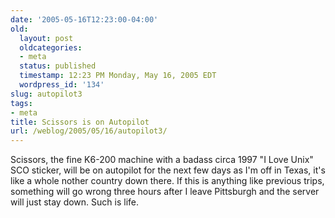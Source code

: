 ```yaml
---
date: '2005-05-16T12:23:00-04:00'
old:
  layout: post
  oldcategories:
  - meta
  status: published
  timestamp: 12:23 PM Monday, May 16, 2005 EDT
  wordpress_id: '134'
slug: autopilot3
tags:
- meta
title: Scissors is on Autopilot
url: /weblog/2005/05/16/autopilot3/
---
```


Scissors, the fine K6-200 machine
with a badass circa 1997 "I Love Unix" SCO sticker, will be on autopilot for the
next few days as I'm off in Texas, it's like a whole nother country down there.
If this is anything like previous trips, something will go wrong three hours
after I leave Pittsburgh and the server will just stay down.  Such is life.